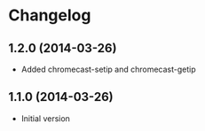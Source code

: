 # Changelog

## 1.2.0 (2014-03-26)
- Added chromecast-setip and chromecast-getip

## 1.1.0 (2014-03-26)
- Initial version
